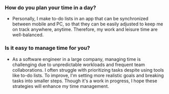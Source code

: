 ### How do you plan your time in a day?
- Personally, I make to-do lists in an app that can be synchronized between mobile and PC, so that they can be easily adjusted to keep me on track anywhere, anytime. Therefore, my work and leisure time are well-balanced.
### Is it easy to manage time for you?
- As a software engineer in a large company, managing time is challenging due to unpredictable workloads and frequent team collaborations. I often struggle with prioritizing tasks despite using tools like to-do lists. To improve, I'm setting more realistic goals and breaking tasks into smaller steps. Though it's a work in progress, I hope these strategies will enhance my time management.
